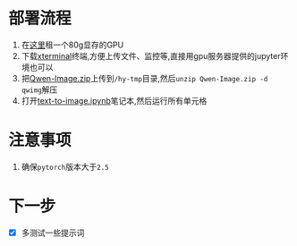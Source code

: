 # 部署流程


1. 在[这里](https://www.gpushare.com/auth/register?user=15*****1825&fromId=7b5500512070&source=link)租一个80g显存的GPU
2. 下载[xterminal](https://www.xterminal.cn/)终端,方便上传文件、监控等,直接用gpu服务器提供的jupyter环境也可以
4. 把[Qwen-Image.zip](./Qwen-Image.zip)上传到`/hy-tmp`目录,然后`unzip Qwen-Image.zip -d qwimg`解压
5. 打开[text-to-image.ipynb](./text-to-image.ipynb)笔记本,然后运行所有单元格

# 注意事项

1. 确保`pytorch`版本大于`2.5`

# 下一步

- [x] 多测试一些提示词